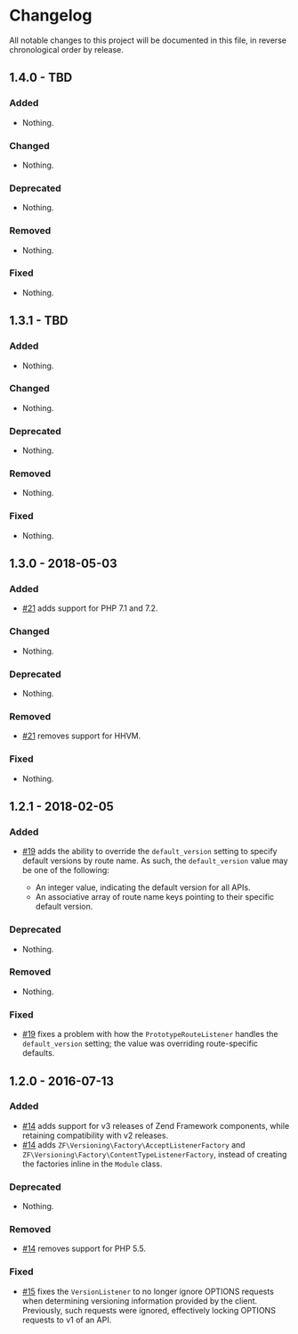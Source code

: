 # Changelog

All notable changes to this project will be documented in this file, in reverse chronological order by release.

## 1.4.0 - TBD

### Added

- Nothing.

### Changed

- Nothing.

### Deprecated

- Nothing.

### Removed

- Nothing.

### Fixed

- Nothing.

## 1.3.1 - TBD

### Added

- Nothing.

### Changed

- Nothing.

### Deprecated

- Nothing.

### Removed

- Nothing.

### Fixed

- Nothing.

## 1.3.0 - 2018-05-03

### Added

- [#21](https://github.com/zfcampus/zf-versioning/pull/21) adds support for PHP 7.1 and 7.2.

### Changed

- Nothing.

### Deprecated

- Nothing.

### Removed

- [#21](https://github.com/zfcampus/zf-versioning/pull/21) removes support for HHVM.

### Fixed

- Nothing.

## 1.2.1 - 2018-02-05

### Added

- [#19](https://github.com/zfcampus/zf-versioning/pull/19) adds the ability to
  override the `default_version` setting to specify default versions by route
  name. As such, the `default_version` value may be one of the following:

  - An integer value, indicating the default version for all APIs.
  - An associative array of route name keys pointing to their specific default version.

### Deprecated

- Nothing.

### Removed

- Nothing.

### Fixed

- [#19](https://github.com/zfcampus/zf-versioning/pull/19) fixes a problem with
  how the `PrototypeRouteListener` handles the `default_version` setting; the
  value was overriding route-specific defaults.

## 1.2.0 - 2016-07-13

### Added

- [#14](https://github.com/zfcampus/zf-versioning/pull/14) adds support for v3
  releases of Zend Framework components, while retaining compatibility with v2
  releases.
- [#14](https://github.com/zfcampus/zf-versioning/pull/14) adds
  `ZF\Versioning\Factory\AcceptListenerFactory` and
  `ZF\Versioning\Factory\ContentTypeListenerFactory`, instead of creating
  the factories inline in the `Module` class.

### Deprecated

- Nothing.

### Removed

- [#14](https://github.com/zfcampus/zf-versioning/pull/14) removes support for PHP 5.5.

### Fixed

- [#15](https://github.com/zfcampus/zf-versioning/pull/15) fixes the
  `VersionListener` to no longer ignore OPTIONS requests when determining
  versioning information provided by the client. Previously, such requests were
  ignored, effectively locking OPTIONS requests to v1 of an API.

